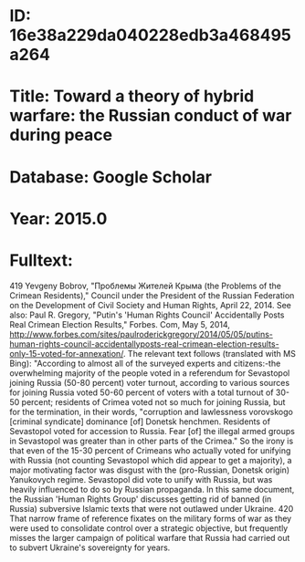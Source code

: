# ID: 16e38a229da040228edb3a468495a264
# Title: Toward a theory of hybrid warfare: the Russian conduct of war during peace
# Database: Google Scholar
# Year: 2015.0
# Fulltext:
419 Yevgeny Bobrov, "Проблемы Жителей Крыма (the Problems of the Crimean Residents)," Council under the President of the Russian Federation on the Development of Civil Society and Human Rights, April 22, 2014.
See also: Paul R. Gregory, "Putin's 'Human Rights Council' Accidentally Posts Real Crimean Election Results," Forbes.
Com, May 5, 2014, http://www.forbes.com/sites/paulroderickgregory/2014/05/05/putins-human-rights-council-accidentallyposts-real-crimean-election-results-only-15-voted-for-annexation/. The relevant text follows (translated with MS Bing): "According to almost all of the surveyed experts and citizens:-the overwhelming majority of the people voted in a referendum for Sevastopol joining Russia (50-80 percent) voter turnout, according to various sources for joining Russia voted 50-60 percent of voters with a total turnout of 30-50 percent; residents of Crimea voted not so much for joining Russia, but for the termination, in their words, "corruption and lawlessness vorovskogo [criminal syndicate] dominance [of] Donetsk henchmen.
Residents of Sevastopol voted for accession to Russia.
Fear [of] the illegal armed groups in Sevastopol was greater than in other parts of the Crimea."
So the irony is that even of the 15-30 percent of Crimeans who actually voted for unifying with Russia (not counting Sevastopol which did appear to get a majority), a major motivating factor was disgust with the (pro-Russian, Donetsk origin) Yanukovych regime.
Sevastopol did vote to unify with Russia, but was heavily influenced to do so by Russian propaganda.
In this same document, the Russian 'Human Rights Group' discusses getting rid of banned (in Russia) subversive Islamic texts that were not outlawed under Ukraine.
420  That narrow frame of reference fixates on the military forms of war as they were used to consolidate control over a strategic objective, but frequently misses the larger campaign of political warfare that Russia had carried out to subvert Ukraine's sovereignty for years.